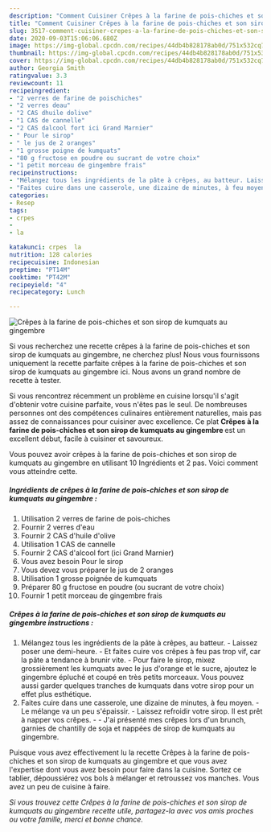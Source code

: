 ```yaml
---
description: "Comment Cuisiner Crêpes à la farine de pois-chiches et son sirop de kumquats au gingembre"
title: "Comment Cuisiner Crêpes à la farine de pois-chiches et son sirop de kumquats au gingembre"
slug: 3517-comment-cuisiner-crepes-a-la-farine-de-pois-chiches-et-son-sirop-de-kumquats-au-gingembre
date: 2020-09-03T15:06:06.680Z
image: https://img-global.cpcdn.com/recipes/44db4b828178ab0d/751x532cq70/crepes-a-la-farine-de-pois-chiches-et-son-sirop-de-kumquats-au-gingembre-photo-principale-de-la-recette.jpg
thumbnail: https://img-global.cpcdn.com/recipes/44db4b828178ab0d/751x532cq70/crepes-a-la-farine-de-pois-chiches-et-son-sirop-de-kumquats-au-gingembre-photo-principale-de-la-recette.jpg
cover: https://img-global.cpcdn.com/recipes/44db4b828178ab0d/751x532cq70/crepes-a-la-farine-de-pois-chiches-et-son-sirop-de-kumquats-au-gingembre-photo-principale-de-la-recette.jpg
author: Georgia Smith
ratingvalue: 3.3
reviewcount: 11
recipeingredient:
- "2 verres de farine de poischiches"
- "2 verres deau"
- "2 CAS dhuile dolive"
- "1 CAS de cannelle"
- "2 CAS dalcool fort ici Grand Marnier"
- " Pour le sirop"
- " le jus de 2 oranges"
- "1 grosse poigne de kumquats"
- "80 g fructose en poudre ou sucrant de votre choix"
- "1 petit morceau de gingembre frais"
recipeinstructions:
- "Mélangez tous les ingrédients de la pâte à crêpes, au batteur. Laissez poser une demi-heure. Et faites cuire vos crêpes à feu pas trop vif, car la pâte a tendance à brunir vite. Pour faire le sirop, mixez grossièrement les kumquats avec le jus d&#39;orange et le sucre, ajoutez le gingembre épluché et coupé en très petits morceaux. Vous pouvez aussi garder quelques tranches de kumquats dans votre sirop pour un effet plus esthétique."
- "Faites cuire dans une casserole, une dizaine de minutes, à feu moyen.  Le mélange va un peu s&#39;épaissir. Laissez refroidir votre sirop. Il est prêt à napper vos crêpes.  J&#39;ai présenté mes crêpes lors d&#39;un brunch, garnies de chantilly de soja et nappées de sirop de kumquats au gingembre."
categories:
- Resep
tags:
- crpes
- 
- la

katakunci: crpes  la 
nutrition: 128 calories
recipecuisine: Indonesian
preptime: "PT14M"
cooktime: "PT42M"
recipeyield: "4"
recipecategory: Lunch

---
```



![Crêpes à la farine de pois-chiches et son sirop de kumquats au gingembre](https://img-global.cpcdn.com/recipes/44db4b828178ab0d/751x532cq70/crepes-a-la-farine-de-pois-chiches-et-son-sirop-de-kumquats-au-gingembre-photo-principale-de-la-recette.jpg)

Si vous recherchez une recette crêpes à la farine de pois-chiches et son sirop de kumquats au gingembre, ne cherchez plus! Nous vous fournissons uniquement la recette parfaite crêpes à la farine de pois-chiches et son sirop de kumquats au gingembre ici. Nous avons un grand nombre de recette à tester.

Si vous rencontrez récemment un problème en cuisine lorsqu'il s'agit d'obtenir votre cuisine parfaite, vous n'êtes pas le seul. De nombreuses personnes ont des compétences culinaires entièrement naturelles, mais pas assez de connaissances pour cuisiner avec excellence. Ce plat <strong> Crêpes à la farine de pois-chiches et son sirop de kumquats au gingembre </strong> est un excellent début, facile à cuisiner et savoureux.

<!--inarticleads1-->

Vous pouvez avoir crêpes à la farine de pois-chiches et son sirop de kumquats au gingembre en utilisant 10 Ingrédients et 2 pas. Voici comment vous atteindre cette.

##### Ingrédients de crêpes à la farine de pois-chiches et son sirop de kumquats au gingembre :

1. Utilisation 2 verres de farine de pois-chiches
1. Fournir 2 verres d&#39;eau
1. Fournir 2 CAS d&#39;huile d&#39;olive
1. Utilisation 1 CAS de cannelle
1. Fournir 2 CAS d&#39;alcool fort (ici Grand Marnier)
1. Vous avez besoin  Pour le sirop
1. Vous devez vous préparer  le jus de 2 oranges
1. Utilisation 1 grosse poignée de kumquats
1. Préparer 80 g fructose en poudre (ou sucrant de votre choix)
1. Fournir 1 petit morceau de gingembre frais




<!--inarticleads2-->

##### Crêpes à la farine de pois-chiches et son sirop de kumquats au gingembre instructions :

1. Mélangez tous les ingrédients de la pâte à crêpes, au batteur. - Laissez poser une demi-heure. - Et faites cuire vos crêpes à feu pas trop vif, car la pâte a tendance à brunir vite. - Pour faire le sirop, mixez grossièrement les kumquats avec le jus d&#39;orange et le sucre, ajoutez le gingembre épluché et coupé en très petits morceaux. Vous pouvez aussi garder quelques tranches de kumquats dans votre sirop pour un effet plus esthétique.
1. Faites cuire dans une casserole, une dizaine de minutes, à feu moyen.  - Le mélange va un peu s&#39;épaissir. - Laissez refroidir votre sirop. Il est prêt à napper vos crêpes. -  - J&#39;ai présenté mes crêpes lors d&#39;un brunch, garnies de chantilly de soja et nappées de sirop de kumquats au gingembre.




<!--inarticleads1-->

<p>
Puisque vous avez effectivement lu la recette Crêpes à la farine de pois-chiches et son sirop de kumquats au gingembre et que vous avez l'expertise dont vous avez besoin pour faire dans la cuisine. Sortez ce tablier, dépoussiérez vos bols à mélanger et retroussez vos manches. Vous avez un peu de cuisine à faire.
</p>

<p>
<i>Si vous trouvez cette Crêpes à la farine de pois-chiches et son sirop de kumquats au gingembre recette utile, partagez-la avec vos amis proches ou votre famille, merci et bonne chance.</i>
</p>
